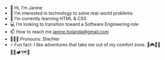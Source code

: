 - 👋 Hi, I’m Janine
- 🚀 I’m interested in technology to solve real-world problems
- 🌱 I’m currently learning HTML & CSS
- 💻 I’m looking to transition toward a Software Engineering role
- 📫 How to reach me janine.holanda@gmail.com
- 💁🏽‍♀️ Pronouns: She/Her
- ⚡ Fun fact: I like adventures that take me out of my comfort zone. 🥊🎮🎨🧩🛴🛶🏕️🗺️🎢

<!---
janine-holanda/janine-holanda is a ✨ special ✨ repository because its `README.md` (this file) appears on your GitHub profile.
You can click the Preview link to take a look at your changes.
--->
